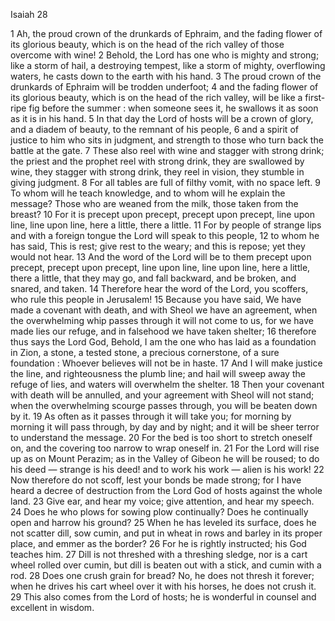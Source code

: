 Isaiah 28

1	Ah, the proud crown of the drunkards of Ephraim, and the fading flower of its glorious beauty, which is on the head of the rich valley of those overcome with wine!
2	Behold, the Lord has one who is mighty and strong; like a storm of hail, a destroying tempest, like a storm of mighty, overflowing waters, he casts down to the earth with his hand.
3	The proud crown of the drunkards of Ephraim will be trodden underfoot;
4	and the fading flower of its glorious beauty, which is on the head of the rich valley, will be like a first-ripe fig before the summer : when someone sees it, he swallows it as soon as it is in his hand.
5	In that day the Lord of hosts will be a crown of glory, and a diadem of beauty, to the remnant of his people,
6	and a spirit of justice to him who sits in judgment, and strength to those who turn back the battle at the gate.
7	These also reel with wine and stagger with strong drink; the priest and the prophet reel with strong drink, they are swallowed by wine, they stagger with strong drink, they reel in vision, they stumble in giving judgment.
8	For all tables are full of filthy vomit, with no space left.
9	To whom will he teach knowledge, and to whom will he explain the message? Those who are weaned from the milk, those taken from the breast?
10	For it is precept upon precept, precept upon precept, line upon line, line upon line, here a little, there a little.
11	For by people of strange lips and with a foreign tongue the Lord will speak to this people,
12	to whom he has said, This is rest; give rest to the weary; and this is repose; yet they would not hear.
13	And the word of the Lord will be to them precept upon precept, precept upon precept, line upon line, line upon line, here a little, there a little, that they may go, and fall backward, and be broken, and snared, and taken.
14	Therefore hear the word of the Lord, you scoffers, who rule this people in Jerusalem!
15	Because you have said, We have made a covenant with death, and with Sheol we have an agreement, when the overwhelming whip passes through it will not come to us, for we have made lies our refuge, and in falsehood we have taken shelter;
16	therefore thus says the Lord God, Behold, I am the one who has laid as a foundation in Zion, a stone, a tested stone, a precious cornerstone, of a sure foundation : Whoever believes will not be in haste.
17	And I will make justice the line, and righteousness the plumb line; and hail will sweep away the refuge of lies, and waters will overwhelm the shelter.
18	Then your covenant with death will be annulled, and your agreement with Sheol will not stand; when the overwhelming scourge passes through, you will be beaten down by it.
19	As often as it passes through it will take you; for morning by morning it will pass through, by day and by night; and it will be sheer terror to understand the message.
20	For the bed is too short to stretch oneself on, and the covering too narrow to wrap oneself in.
21	For the Lord will rise up as on Mount Perazim; as in the Valley of Gibeon he will be roused; to do his deed — strange is his deed! and to work his work — alien is his work!
22	Now therefore do not scoff, lest your bonds be made strong; for I have heard a decree of destruction from the Lord God of hosts against the whole land.
23	Give ear, and hear my voice; give attention, and hear my speech.
24	Does he who plows for sowing plow continually? Does he continually open and harrow his ground?
25	When he has leveled its surface, does he not scatter dill, sow cumin, and put in wheat in rows and barley in its proper place, and emmer as the border?
26	For he is rightly instructed; his God teaches him.
27	Dill is not threshed with a threshing sledge, nor is a cart wheel rolled over cumin, but dill is beaten out with a stick, and cumin with a rod.
28	Does one crush grain for bread? No, he does not thresh it forever; when he drives his cart wheel over it with his horses, he does not crush it.
29	This also comes from the Lord of hosts; he is wonderful in counsel and excellent in wisdom.

